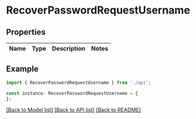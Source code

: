 # RecoverPasswordRequestUsername


## Properties

Name | Type | Description | Notes
------------ | ------------- | ------------- | -------------

## Example

```typescript
import { RecoverPasswordRequestUsername } from './api';

const instance: RecoverPasswordRequestUsername = {
};
```

[[Back to Model list]](../README.md#documentation-for-models) [[Back to API list]](../README.md#documentation-for-api-endpoints) [[Back to README]](../README.md)

